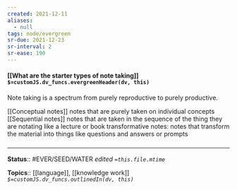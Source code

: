 ```yaml
---
created: 2021-12-11 
aliases:
  - null
tags: node/evergreen
sr-due: 2021-12-23
sr-interval: 2
sr-ease: 190
---
```


#### [[What are the starter types of note taking]] `$=customJS.dv_funcs.evergreenHeader(dv, this)`

Note taking is a spectrum from purely reproductive to purely productive.

[[Conceptual notes]] notes that are purely taken on individual concepts
[[Sequential notes]] notes that are taken in the sequence of the thing they are notating like a lecture or book
transformative notes: notes that transform the material into things like questions and answers or prompts

### <hr class="footnote"/>

**Status**:: #EVER/SEED/WATER 
*edited `=this.file.mtime`*

**Topics**::  [[language]], [[knowledge work]]
*`$=customJS.dv_funcs.outlinedIn(dv, this)`*
